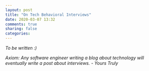 ```yaml
---
layout: post
title: "On Tech Behavioral Interviews"
date: 2020-03-07 13:32
comments: true
sharing: false
categories: 
---
```


*To be written :)*

*Axiom: Any software engineer writing a blog about technology will eventually write a post about interviews. - Yours Truly*